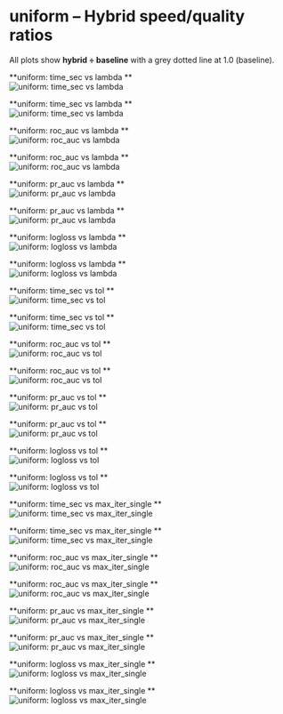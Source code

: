 # uniform – Hybrid speed/quality ratios

All plots show **hybrid ÷ baseline** with a grey dotted line at 1.0 (baseline).

**uniform: time_sec vs lambda **  
![uniform: time_sec vs lambda ](../Results/SUMMARY_LOGPREC/uniform__time_sec__by_lambda__hybrid_over_single.png)

**uniform: time_sec vs lambda **  
![uniform: time_sec vs lambda ](../Results/SUMMARY_LOGPREC/uniform__time_sec__by_lambda__hybrid_over_double.png)

**uniform: roc_auc vs lambda **  
![uniform: roc_auc vs lambda ](../Results/SUMMARY_LOGPREC/uniform__roc_auc__by_lambda__hybrid_over_single.png)

**uniform: roc_auc vs lambda **  
![uniform: roc_auc vs lambda ](../Results/SUMMARY_LOGPREC/uniform__roc_auc__by_lambda__hybrid_over_double.png)

**uniform: pr_auc vs lambda **  
![uniform: pr_auc vs lambda ](../Results/SUMMARY_LOGPREC/uniform__pr_auc__by_lambda__hybrid_over_single.png)

**uniform: pr_auc vs lambda **  
![uniform: pr_auc vs lambda ](../Results/SUMMARY_LOGPREC/uniform__pr_auc__by_lambda__hybrid_over_double.png)

**uniform: logloss vs lambda **  
![uniform: logloss vs lambda ](../Results/SUMMARY_LOGPREC/uniform__logloss__by_lambda__hybrid_over_single.png)

**uniform: logloss vs lambda **  
![uniform: logloss vs lambda ](../Results/SUMMARY_LOGPREC/uniform__logloss__by_lambda__hybrid_over_double.png)

**uniform: time_sec vs tol **  
![uniform: time_sec vs tol ](../Results/SUMMARY_LOGPREC/uniform__time_sec__by_tol__hybrid_over_single.png)

**uniform: time_sec vs tol **  
![uniform: time_sec vs tol ](../Results/SUMMARY_LOGPREC/uniform__time_sec__by_tol__hybrid_over_double.png)

**uniform: roc_auc vs tol **  
![uniform: roc_auc vs tol ](../Results/SUMMARY_LOGPREC/uniform__roc_auc__by_tol__hybrid_over_single.png)

**uniform: roc_auc vs tol **  
![uniform: roc_auc vs tol ](../Results/SUMMARY_LOGPREC/uniform__roc_auc__by_tol__hybrid_over_double.png)

**uniform: pr_auc vs tol **  
![uniform: pr_auc vs tol ](../Results/SUMMARY_LOGPREC/uniform__pr_auc__by_tol__hybrid_over_single.png)

**uniform: pr_auc vs tol **  
![uniform: pr_auc vs tol ](../Results/SUMMARY_LOGPREC/uniform__pr_auc__by_tol__hybrid_over_double.png)

**uniform: logloss vs tol **  
![uniform: logloss vs tol ](../Results/SUMMARY_LOGPREC/uniform__logloss__by_tol__hybrid_over_single.png)

**uniform: logloss vs tol **  
![uniform: logloss vs tol ](../Results/SUMMARY_LOGPREC/uniform__logloss__by_tol__hybrid_over_double.png)

**uniform: time_sec vs max_iter_single **  
![uniform: time_sec vs max_iter_single ](../Results/SUMMARY_LOGPREC/uniform__time_sec__by_max_iter_single__hybrid_over_single.png)

**uniform: time_sec vs max_iter_single **  
![uniform: time_sec vs max_iter_single ](../Results/SUMMARY_LOGPREC/uniform__time_sec__by_max_iter_single__hybrid_over_double.png)

**uniform: roc_auc vs max_iter_single **  
![uniform: roc_auc vs max_iter_single ](../Results/SUMMARY_LOGPREC/uniform__roc_auc__by_max_iter_single__hybrid_over_single.png)

**uniform: roc_auc vs max_iter_single **  
![uniform: roc_auc vs max_iter_single ](../Results/SUMMARY_LOGPREC/uniform__roc_auc__by_max_iter_single__hybrid_over_double.png)

**uniform: pr_auc vs max_iter_single **  
![uniform: pr_auc vs max_iter_single ](../Results/SUMMARY_LOGPREC/uniform__pr_auc__by_max_iter_single__hybrid_over_single.png)

**uniform: pr_auc vs max_iter_single **  
![uniform: pr_auc vs max_iter_single ](../Results/SUMMARY_LOGPREC/uniform__pr_auc__by_max_iter_single__hybrid_over_double.png)

**uniform: logloss vs max_iter_single **  
![uniform: logloss vs max_iter_single ](../Results/SUMMARY_LOGPREC/uniform__logloss__by_max_iter_single__hybrid_over_single.png)

**uniform: logloss vs max_iter_single **  
![uniform: logloss vs max_iter_single ](../Results/SUMMARY_LOGPREC/uniform__logloss__by_max_iter_single__hybrid_over_double.png)

